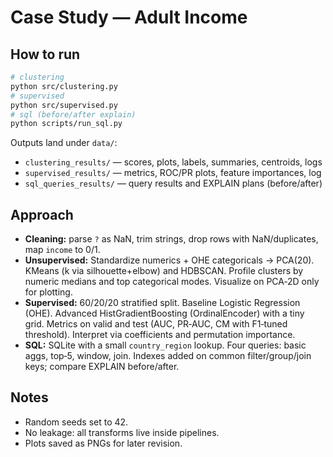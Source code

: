 # Case Study — Adult Income

## How to run
```bash
# clustering
python src/clustering.py
# supervised
python src/supervised.py
# sql (before/after explain)
python scripts/run_sql.py
```

Outputs land under `data/`:
- `clustering_results/` — scores, plots, labels, summaries, centroids, logs
- `supervised_results/` — metrics, ROC/PR plots, feature importances, log
- `sql_queries_results/` — query results and EXPLAIN plans (before/after)

## Approach
- **Cleaning:** parse `?` as NaN, trim strings, drop rows with NaN/duplicates, map `income` to 0/1.
- **Unsupervised:** Standardize numerics + OHE categoricals → PCA(20). KMeans (k via silhouette+elbow) and HDBSCAN. Profile clusters by numeric medians and top categorical modes. Visualize on PCA‑2D only for plotting.
- **Supervised:** 60/20/20 stratified split. Baseline Logistic Regression (OHE). Advanced HistGradientBoosting (OrdinalEncoder) with a tiny grid. Metrics on valid and test (AUC, PR‑AUC, CM with F1‑tuned threshold). Interpret via coefficients and permutation importance.
- **SQL:** SQLite with a small `country_region` lookup. Four queries: basic aggs, top‑5, window, join. Indexes added on common filter/group/join keys; compare EXPLAIN before/after.

## Notes
- Random seeds set to 42.
- No leakage: all transforms live inside pipelines.
- Plots saved as PNGs for later revision.

